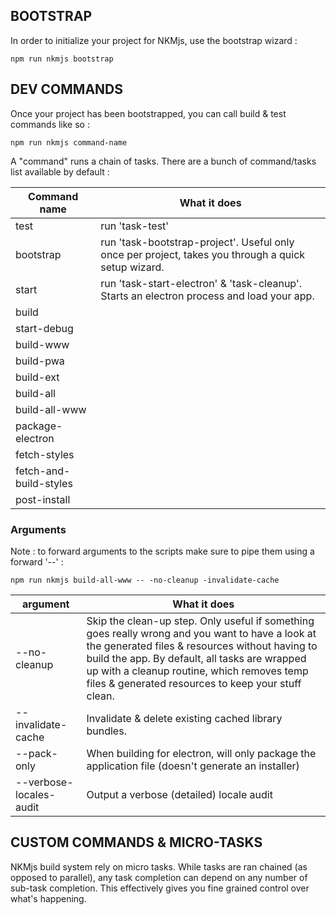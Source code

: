 
## **BOOTSTRAP**

In order to initialize your project for NKMjs, use the bootstrap wizard :
<pre class="prettyprint" data-title="Command"><code>npm run nkmjs bootstrap</code></pre>

## **DEV COMMANDS**

Once your project has been bootstrapped, you can call build & test commands like so :
<pre class="prettyprint" data-title="Command"><code>npm run nkmjs command-name</code></pre>

A "command" runs a chain of tasks. There are a bunch of command/tasks list available by default :

| Command name | What it does |
|---	|---	|
| test | run 'task-test' |
| bootstrap | run 'task-bootstrap-project'. Useful only once per project, takes you through a quick setup wizard. |
| start | run 'task-start-electron' & 'task-cleanup'. Starts an electron process and load your app. |
| build |  |
| start-debug |  |
| build-www |  |
| build-pwa |  |
| build-ext |  |
| build-all |  |
| build-all-www |  |
| package-electron |  |
| fetch-styles |  |
| fetch-and-build-styles |  |
| post-install |  |

### **Arguments**

Note : to forward arguments to the scripts make sure to pipe them using a forward '--' :
<pre class="prettyprint" data-title="Command"><code>npm run nkmjs build-all-www -- -no-cleanup -invalidate-cache</code></pre>

| argument | What it does |
|---	|---	|
| --no-cleanup | Skip the clean-up step. Only useful if something goes really wrong and you want to have a look at the generated files & resources without having to build the app. By default, all tasks are wrapped up with a cleanup routine, which removes temp files & generated resources to keep your stuff clean.|
| --invalidate-cache	|Invalidate & delete existing cached library bundles.|
| --pack-only	|When building for electron, will only package the application file (doesn't generate an installer)|
| --verbose-locales-audit |Output a verbose (detailed) locale audit|

## **CUSTOM COMMANDS & MICRO-TASKS**

NKMjs build system rely on micro tasks. While tasks are ran chained (as opposed to parallel), any task completion can depend on any number of sub-task completion. This effectively gives you fine grained control over what's happening.
